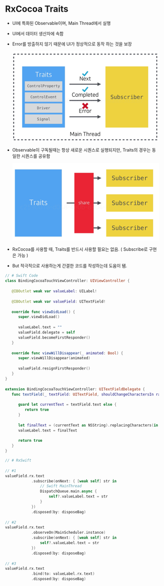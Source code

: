 # RxCocoa Traits

- UI에 특화된 Observable이며, Main Thread에서 실행
- UI에서 데이터 생산자에 속함
- Error를 방출하지 않기 때문에 UI가 정상적으로 동작 하는 것을 보장

    ![RxCocoa%20Traits%209bebb182fb504d73a30e077115b8988d/_2020-01-21__7.34.08.png](RxCocoa%20Traits%209bebb182fb504d73a30e077115b8988d/_2020-01-21__7.34.08.png)

- Observable이 구독될때는 항상 새로운 시퀀스로 실행되지만, Traits의 경우는 동일한 시퀀스를 공유함

    ![RxCocoa%20Traits%209bebb182fb504d73a30e077115b8988d/_2020-01-21__7.35.51.png](RxCocoa%20Traits%209bebb182fb504d73a30e077115b8988d/_2020-01-21__7.35.51.png)

- RxCocoa를 사용할 때, Traits를 반드시 사용할 필요는 없음. ( Subscribe로 구현은 가능 )
- But 적극적으로 사용하는게 간결한 코드를 작성하는데 도움이 됌.

```swift
// # Swift Code
class BindingCocoaTouchViewController: UIViewController {
     
   @IBOutlet weak var valueLabel: UILabel!
   
   @IBOutlet weak var valueField: UITextField!
   
   override func viewDidLoad() {
      super.viewDidLoad()
      
      valueLabel.text = ""
      valueField.delegate = self
      valueField.becomeFirstResponder()
   }
   
   override func viewWillDisappear(_ animated: Bool) {
      super.viewWillDisappear(animated)
      
      valueField.resignFirstResponder()
   }
}

extension BindingCocoaTouchViewController: UITextFieldDelegate {
   func textField(_ textField: UITextField, shouldChangeCharactersIn range: NSRange, replacementString string: String) -> Bool {
      
      guard let currentText = textField.text else {
         return true
      }
      
      let finalText = (currentText as NSString).replacingCharacters(in: range, with: string)
      valueLabel.text = finalText
      
      return true
   }
}
```

```swift
// # RxSwift

// #1
valueField.rx.text
            .subscribe(onNext: { [weak self] str in
                // Swift MainThread
                DispatchQueue.main.async {
                    self?.valueLabel.text = str
                }
            })
            .disposed(by: disposeBag)

// #2        
valueField.rx.text
            .observeOn(MainScheduler.instance)
            .subscribe(onNext: { [weak self] str in
                self?.valueLabel.text = str
            })
            .disposed(by: disposeBag)

// #3        
valueField.rx.text
            .bind(to: valueLabel.rx.text)
            .disposed(by: disposeBag)
```